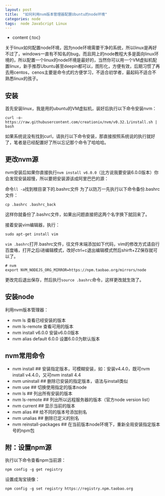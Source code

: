 ```yaml
---
layout: post
title:  "如何利用nvm版本管理器配置Ubuntu的node环境"
categories: node
tags:  node JavaScript Linux
---
```


* content
{:toc}

关于linux如何配置node环境，因为node环境需要干净的系统，所以linux是再好不过了，windows一直有不知名的bug，而且网上的node教程大多是面向linux环境的，所以配置一个linux的node环境是最好的，当然你可以用一个VM虚拟机配置linux，新手推荐Ubuntu甚至deepin都可以，图形化，方便有效，后期习惯了再去用centos，cenos主要是命令式的方便学习，不适合初学者，最起码不适合不熟悉linux的孩子。




## 安装

首先安装linux，我是用的ubuntu的VM虚拟机，装好后执行以下命令安装nvm：

```
curl -o- https://raw.githubusercontent.com/creationix/nvm/v0.32.1/install.sh | bash
```

如果系统说没有找到curl，请执行以下命令安装，那直接按照系统说的执行就好了，笔者是已经配置好了所以忘记那个命令了哈哈哈。


## 更改nvm源

nvm安装后如果你直接执行`nvm install v6.0.0`（比方说我要安装6.0.0版本）你会发现安装超慢，所以要把安装源该成阿里巴巴的源：

命令`ll -a`找到根目录下的.bashrc文件
为了以防万一先执行以下命令备份.bashrc文件：

```
cp .bashrc .bashrc_back
```

这样你就备份了.bashrc文件，如果出问题直接把这两个名字换下就回来了。

接着安装vim编辑器，执行：

```
sudo apt-get install vim
```

`vim .bashrc`打开.bashrc文件，往文件末端添加如下代码，vim的修改方式请自行百度咯，打开之后i进编辑模式，改好ctrl+c退出编辑模式然后shirft+ZZ保存就可以了。

```
# nvm
export NVM_NODEJS_ORG_MIRROR=https://npm.taobao.org/mirrors/node
```

更改完后退出保存，然后执行`source .bashrc`命令，这样更改就生效了。


## 安装node

利用nvm版本管理器：
- nvm ls 查看已经安装的版本
- nvm ls-remote 查看可用的版本
- nvm install v6.0.0 安装v6.0.0版本
- nvm alias default 6.0.0 设置6.0.0为默认版本


## nvm常用命令

- nvm install <version> ## 安装指定版本，可模糊安装，如：安装v4.4.0，既可nvm install v4.4.0，又可nvm install 4.4
- nvm uninstall <version> ## 删除已安装的指定版本，语法与install类似
- nvm use <version> ## 切换使用指定的版本node
- nvm ls ## 列出所有安装的版本
- nvm ls-remote ## 列出所以远程服务器的版本（官方node version list）
- nvm current ## 显示当前的版本
- nvm alias <name> <version> ## 给不同的版本号添加别名
- nvm unalias <name> ## 删除已定义的别名
- nvm reinstall-packages <version> ## 在当前版本node环境下，重新全局安装指定版本号的npm包


## 附：设置npm源

执行以下命令查看npm当前源：

```
npm config -g get registry
```

设置成淘宝镜像：

```
npm config -g set registry https://registry.npm.taobao.org
```
